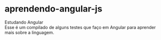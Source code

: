 # aprendendo-angular-js
Estudando Angular<br/>
Esse é um compilado de alguns testes que faço em Angular para aprender mais sobre a linguagem.
